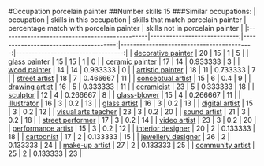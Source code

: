 #Occupation porcelain painter
##Number skills 15
###Similar occupations:
| occupation                                    |   skills in this occupation |   skills that match porcelain painter |   percentage match with porcelain painter |   skills not in porcelain painter |
|:----------------------------------------------|----------------------------:|--------------------------------------:|------------------------------------------:|----------------------------------:|
| [decorative painter](decorative_painter.md)   |                          20 |                                    15 |                                  1        |                                 5 |
| [glass painter](glass_painter.md)             |                          15 |                                    15 |                                  1        |                                 0 |
| [ceramic painter](ceramic_painter.md)         |                          17 |                                    14 |                                  0.933333 |                                 3 |
| [wood painter](wood_painter.md)               |                          14 |                                    14 |                                  0.933333 |                                 0 |
| [artistic painter](artistic_painter.md)       |                          18 |                                    11 |                                  0.733333 |                                 7 |
| [street artist](street_artist.md)             |                          18 |                                     7 |                                  0.466667 |                                11 |
| [conceptual artist](conceptual_artist.md)     |                          15 |                                     6 |                                  0.4      |                                 9 |
| [drawing artist](drawing_artist.md)           |                          16 |                                     5 |                                  0.333333 |                                11 |
| [ceramicist](ceramicist.md)                   |                          23 |                                     5 |                                  0.333333 |                                18 |
| [sculptor](sculptor.md)                       |                          12 |                                     4 |                                  0.266667 |                                 8 |
| [glass-blower](glass-blower.md)               |                          15 |                                     4 |                                  0.266667 |                                11 |
| [illustrator](illustrator.md)                 |                          16 |                                     3 |                                  0.2      |                                13 |
| [glass artist](glass_artist.md)               |                          16 |                                     3 |                                  0.2      |                                13 |
| [digital artist](digital_artist.md)           |                          15 |                                     3 |                                  0.2      |                                12 |
| [visual arts teacher](visual_arts_teacher.md) |                          23 |                                     3 |                                  0.2      |                                20 |
| [sound artist](sound_artist.md)               |                          21 |                                     3 |                                  0.2      |                                18 |
| [street performer](street_performer.md)       |                          17 |                                     3 |                                  0.2      |                                14 |
| [video artist](video_artist.md)               |                          23 |                                     3 |                                  0.2      |                                20 |
| [performance artist](performance_artist.md)   |                          15 |                                     3 |                                  0.2      |                                12 |
| [interior designer](interior_designer.md)     |                          20 |                                     2 |                                  0.133333 |                                18 |
| [cartoonist](cartoonist.md)                   |                          17 |                                     2 |                                  0.133333 |                                15 |
| [jewellery designer](jewellery_designer.md)   |                          26 |                                     2 |                                  0.133333 |                                24 |
| [make-up artist](make-up_artist.md)           |                          27 |                                     2 |                                  0.133333 |                                25 |
| [community artist](community_artist.md)       |                          25 |                                     2 |                                  0.133333 |                                23 |
